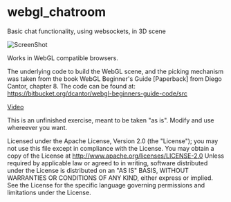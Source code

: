 webgl_chatroom
=============

Basic chat functionality, using websockets, in 3D scene

![ScreenShot](https://raw.github.com/i-schuetz/webgl_chatroom/master/screen_chat.png)

Works in WebGL compatible browsers.

The underlying code to build the WebGL scene, and the picking mechanism was taken from the book
WebGL Beginner's Guide [Paperback] from Diego Cantor, chapter 8. The code can be found at: https://bitbucket.org/dcantor/webgl-beginners-guide-code/src



[Video](http://www.youtube.com/watch?v=Yv56fd6-lbA)


This is an unfinished exercise, meant to be taken "as is". Modify and use whereever you want.


Licensed under the Apache License, Version 2.0 (the "License");
you may not use this file except in compliance with the License.
You may obtain a copy of the License at
http://www.apache.org/licenses/LICENSE-2.0
Unless required by applicable law or agreed to in writing, software
distributed under the License is distributed on an "AS IS" BASIS,
WITHOUT WARRANTIES OR CONDITIONS OF ANY KIND, either express or implied.
See the License for the specific language governing permissions and
limitations under the License.